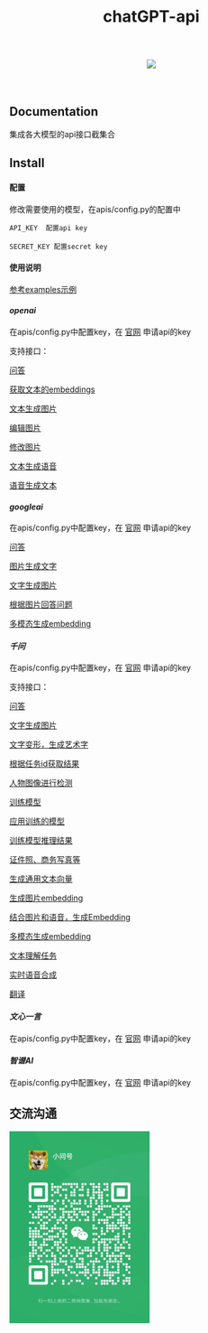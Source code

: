 # <p align="center">chatGPT-api</p>

<br>
<p align="center">
    <a href="#"><img src="https://img.shields.io/badge/python-3.9-green.svg"></a>
</p>
<br />

## Documentation

<p> 集成各大模型的api接口截集合 </p>


## Install

#### 配置

修改需要使用的模型，在apis/config.py的配置中

    API_KEY  配置api key

    SECRET_KEY 配置secret key

#### 使用说明

[参考examples示例](https://github.com/nwaiting/chatGPT-api/tree/master/examples)

#### *openai*

在apis/config.py中配置key，在 [官网](https://platform.openai.com/account/api-keys) 申请api的key

支持接口：

[问答](https://github.com/nwaiting/chatGPT-api/blob/master/apis/aichat/openai.py)

[获取文本的embeddings](https://github.com/nwaiting/chatGPT-api/blob/master/apis/aichat/openai.py)

[文本生成图片](https://github.com/nwaiting/chatGPT-api/blob/master/apis/aichat/openai.py)

[编辑图片](https://github.com/nwaiting/chatGPT-api/blob/master/apis/aichat/openai.py)

[修改图片](https://github.com/nwaiting/chatGPT-api/blob/master/apis/aichat/openai.py)

[文本生成语音](https://github.com/nwaiting/chatGPT-api/blob/master/apis/aichat/openai.py)

[语音生成文本](https://github.com/nwaiting/chatGPT-api/blob/master/apis/aichat/openai.py)


#### *googleai*

在apis/config.py中配置key，在 [官网](https://cloud.google.com/vertex-ai/docs/generative-ai/model-reference/gemini?hl=zh-cn) 申请api的key

[问答](https://github.com/nwaiting/chatGPT-api/blob/master/apis/aichat/googleai.py)

[图片生成文字](https://github.com/nwaiting/chatGPT-api/blob/master/apis/aichat/googleai.py)

[文字生成图片](https://github.com/nwaiting/chatGPT-api/blob/master/apis/aichat/googleai.py)

[根据图片回答问题](https://github.com/nwaiting/chatGPT-api/blob/master/apis/aichat/googleai.py)

[多模态生成embedding](https://github.com/nwaiting/chatGPT-api/blob/master/apis/aichat/googleai.py)


#### *千问*

在apis/config.py中配置key，在 [官网](https://help.aliyun.com/zh/dashscope/developer-reference/tongyi-qianwen-vl-api) 申请api的key

支持接口：

[问答](https://github.com/nwaiting/chatGPT-api/blob/master/apis/aichat/qianwenai.py)

[文字生成图片](https://github.com/nwaiting/chatGPT-api/blob/master/apis/aichat/qianwenai.py)

[文字变形，生成艺术字](https://github.com/nwaiting/chatGPT-api/blob/master/apis/aichat/qianwenai.py)

[根据任务id获取结果](https://github.com/nwaiting/chatGPT-api/blob/master/apis/aichat/qianwenai.py)

[人物图像进行检测](https://github.com/nwaiting/chatGPT-api/blob/master/apis/aichat/qianwenai.py)

[训练模型](https://github.com/nwaiting/chatGPT-api/blob/master/apis/aichat/qianwenai.py)

[应用训练的模型](https://github.com/nwaiting/chatGPT-api/blob/master/apis/aichat/qianwenai.py)

[训练模型推理结果](https://github.com/nwaiting/chatGPT-api/blob/master/apis/aichat/qianwenai.py)

[证件照、商务写真等](https://github.com/nwaiting/chatGPT-api/blob/master/apis/aichat/qianwenai.py)

[生成通用文本向量](https://github.com/nwaiting/chatGPT-api/blob/master/apis/aichat/qianwenai.py)

[生成图片embedding](https://github.com/nwaiting/chatGPT-api/blob/master/apis/aichat/qianwenai.py)

[结合图片和语音，生成Embedding](https://github.com/nwaiting/chatGPT-api/blob/master/apis/aichat/qianwenai.py)

[多模态生成embedding](https://github.com/nwaiting/chatGPT-api/blob/master/apis/aichat/qianwenai.py)

[文本理解任务](https://github.com/nwaiting/chatGPT-api/blob/master/apis/aichat/qianwenai.py)

[实时语音合成](https://github.com/nwaiting/chatGPT-api/blob/master/apis/aichat/qianwenai.py)

[翻译](https://github.com/nwaiting/chatGPT-api/blob/master/apis/aichat/qianwenai.py)


#### *文心一言*

在apis/config.py中配置key，在 [官网](https://yiyan.baidu.com/welcome) 申请api的key


#### *智谱AI*

在apis/config.py中配置key，在 [官网](https://maas.aminer.cn/) 申请api的key



## 交流沟通
<img src="./images/wx.jpg" width="249"/>
